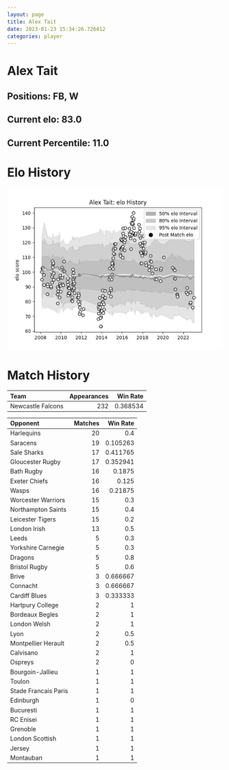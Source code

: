 ```yaml
---  
layout: page  
title: Alex Tait  
date: 2023-01-23 15:34:26.726412  
categories: player  
---
```

# Alex Tait

## Positions: FB, W

## Current elo: 83.0

## Current Percentile: 11.0

# Elo History


![elo history](history_AlexTait.png)
# Match History


| Team              |   Appearances |   Win Rate |
|:------------------|--------------:|-----------:|
| Newcastle Falcons |           232 |   0.368534 |

| Opponent             |   Matches |   Win Rate |
|:---------------------|----------:|-----------:|
| Harlequins           |        20 |   0.4      |
| Saracens             |        19 |   0.105263 |
| Sale Sharks          |        17 |   0.411765 |
| Gloucester Rugby     |        17 |   0.352941 |
| Bath Rugby           |        16 |   0.1875   |
| Exeter Chiefs        |        16 |   0.125    |
| Wasps                |        16 |   0.21875  |
| Worcester Warriors   |        15 |   0.3      |
| Northampton Saints   |        15 |   0.4      |
| Leicester Tigers     |        15 |   0.2      |
| London Irish         |        13 |   0.5      |
| Leeds                |         5 |   0.3      |
| Yorkshire Carnegie   |         5 |   0.3      |
| Dragons              |         5 |   0.8      |
| Bristol Rugby        |         5 |   0.6      |
| Brive                |         3 |   0.666667 |
| Connacht             |         3 |   0.666667 |
| Cardiff Blues        |         3 |   0.333333 |
| Hartpury College     |         2 |   1        |
| Bordeaux Begles      |         2 |   1        |
| London Welsh         |         2 |   1        |
| Lyon                 |         2 |   0.5      |
| Montpellier Herault  |         2 |   0.5      |
| Calvisano            |         2 |   1        |
| Ospreys              |         2 |   0        |
| Bourgoin-Jallieu     |         1 |   1        |
| Toulon               |         1 |   1        |
| Stade Francais Paris |         1 |   1        |
| Edinburgh            |         1 |   0        |
| Bucuresti            |         1 |   1        |
| RC Enisei            |         1 |   1        |
| Grenoble             |         1 |   1        |
| London Scottish      |         1 |   1        |
| Jersey               |         1 |   1        |
| Montauban            |         1 |   1        |